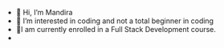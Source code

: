- 👋 Hi, I’m Mandira
- 👀 I’m interested in coding and not a total beginner in coding 
- 🌱I am currently enrolled in a Full Stack Development course.
- 

